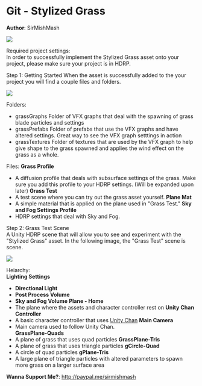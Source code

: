 # Git - Stylized Grass
**Author**: SirMishMash  

<img src = "https://github.com/SirMishMash/Unity-StylizedGrass/blob/main/Git_docImages/Grass1.PNG" />  

Required project settings:  
In order to successfully implement the Stylized Grass asset onto your project, please make sure your project is in HDRP.

Step 1: Getting Started
When the asset is successfully added to the your project you will find a couple files and folders. 

<img src = "https://github.com/SirMishMash/Unity-StylizedGrass/blob/main/Git_docImages/Starting1.PNG" />

Folders:
- grassGraphs      Folder of VFX graphs that deal with the spawning of grass blade particles and settings
- grassPrefabs     Folder of prefabs that use the VFX graphs and have altered settings. Great way to see the VFX graph setttings in action
- grassTextures    Folder of textures that are used by the VFX graph to help give shape to the grass spawned and applies the wind effect on the grass as a whole.

Files:
**Grass Profile**  
  - A diffusion profile that deals with subsurface settings of the grass. Make sure you add this profile to your HDRP settings. (Will be expanded upon later)
**Grass Test**  
  - A test scene where you can try out the grass asset yourself.
**Plane Mat**  
  - A simple material that is applied on the plane used in "Grass Test."
**Sky and Fog Settings Profile**  
  - HDRP settings that deal with Sky and Fog.

Step 2: Grass Test Scene  
A Unity HDRP scene that will allow you to see and experiment with the "Stylized Grass" asset. In the following image, the "Grass Test" scene is scene.  

<img src = "https://github.com/SirMishMash/Unity-StylizedGrass/blob/main/Git_docImages/Scene1.PNG" />  

Heiarchy:  
**Lighting Settings**  
- **Directional Light**
- **Post Process Volume**
- **Sky and Fog Volume**
**Plane - Home**  
- The plane where the assets and character controller rest on
**Unity Chan Controller**  
- A basic character controller that uses [Unity Chan](https://assetstore.unity.com/packages/3d/characters/unity-chan-model-18705) 
**Main Camera**  
- Main camera used to follow Unity Chan.            
**GrassPlane-Quads**  
- A plane of grass that uses quad particles 
**GrassPlane-Tris**  
- A plane of grass that uses triangle particles 
**gCircle-Quad**  
- A circle of quad particles
**gPlane-Tris**
- A large plane of triangle particles with altered parameters to spawn more grass on a larger surface area


**Wanna Support Me?**: http://paypal.me/sirmishmash
